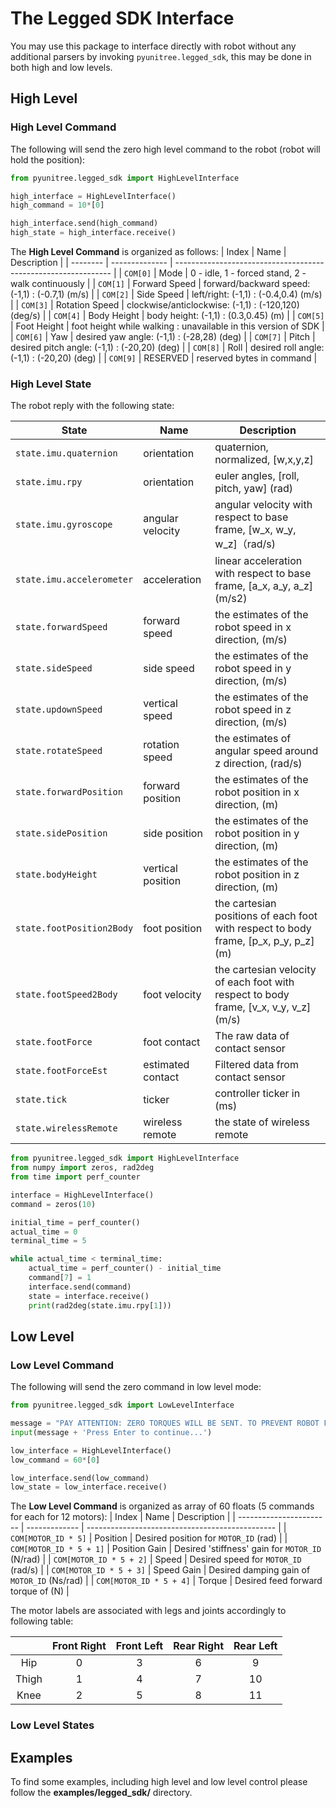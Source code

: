# The Legged SDK Interface

You may use this package to interface directly with robot without any additional parsers by invoking `pyunitree.legged_sdk`, this may be done in both high and low levels.

## High Level 

### High Level Command

The following will send the zero high level command to the robot (robot will hold the position):


```python
from pyunitree.legged_sdk import HighLevelInterface

high_interface = HighLevelInterface()
high_command = 10*[0]

high_interface.send(high_command)
high_state = high_interface.receive()
```

The **High Level Command** is organized as follows:
| Index    | Name           | Description                                                    |
| -------- | -------------- | -------------------------------------------------------------- |
| `COM[0]` | Mode           | 0 - idle, 1 - forced stand, 2 - walk continuously              |
| `COM[1]` | Forward Speed  | forward/backward speed: (-1,1) : (-0.7,1) (m/s)                |
| `COM[2]` | Side Speed     | left/right: (-1,1) :  (-0.4,0.4) (m/s)                         |
| `COM[3]` | Rotation Speed | clockwise/anticlockwise: (-1,1) : (-120,120) (deg/s)           |
| `COM[4]` | Body Height    | body height: (-1,1) : (0.3,0.45) (m)                           |
| `COM[5]` | Foot Height    | foot height while walking : unavailable in this version of SDK |
| `COM[6]` | Yaw            | desired yaw angle: (-1,1) : (-28,28) (deg)                     |
| `COM[7]` | Pitch          | desired pitch angle: (-1,1) : (-20,20) (deg)                   |
| `COM[8]` | Roll           | desired roll angle:  (-1,1) : (-20,20) (deg)                   |
| `COM[9]` | RESERVED       | reserved bytes in command                                      |

### High Level State

The robot reply with the following state:

| State                     | Name              | Description                                                                           |
| ------------------------- | ----------------- | ------------------------------------------------------------------------------------- |
| `state.imu.quaternion`    | orientation       | quaternion, normalized, [w,x,y,z]                                                     |
| `state.imu.rpy`           | orientation       | euler angles, [roll, pitch, yaw] (rad)                                                |
| `state.imu.gyroscope`     | angular velocity  | angular velocity with respect to base frame, [w_x, w_y, w_z]（rad/s)                  |
| `state.imu.accelerometer` | acceleration      | linear acceleration with respect to base frame, [a_x, a_y, a_z] (m/s2)                |
| `state.forwardSpeed`      | forward speed     | the estimates of the robot speed in x direction, (m/s)                                |
| `state.sideSpeed`         | side speed        | the estimates of the robot speed in y direction, (m/s)                                |
| `state.updownSpeed`       | vertical speed    | the estimates of the robot speed in z direction, (m/s)                                |
| `state.rotateSpeed`       | rotation speed    | the estimates of angular speed around z direction, (rad/s)                            |
| `state.forwardPosition`   | forward position  | the estimates of the robot position in x direction, (m)                               |
| `state.sidePosition`      | side position     | the estimates of the robot position in y direction, (m)                               |
| `state.bodyHeight`        | vertical position | the estimates of the robot position in z direction, (m)                               |
| `state.footPosition2Body` | foot position     | the cartesian positions of each foot with respect to body frame, [p_x, p_y, p_z] (m)  |
| `state.footSpeed2Body`    | foot velocity     | the cartesian velocity of each foot with respect to body frame, [v_x, v_y, v_z] (m/s) |
| `state.footForce`         | foot contact      | The raw data of contact sensor                                                        |
| `state.footForceEst`      | estimated contact | Filtered data from contact sensor                                                     |
| `state.tick`              | ticker            | controller ticker in (ms)                                                             |
| `state.wirelessRemote`    | wireless remote   | the state of wireless remote                                                          |

```python
from pyunitree.legged_sdk import HighLevelInterface
from numpy import zeros, rad2deg
from time import perf_counter

interface = HighLevelInterface()
command = zeros(10)

initial_time = perf_counter()
actual_time = 0
terminal_time = 5

while actual_time < terminal_time:
    actual_time = perf_counter() - initial_time
    command[7] = 1
    interface.send(command)
    state = interface.receive()
    print(rad2deg(state.imu.rpy[1]))
```

## Low Level 

### Low Level Command
The following will send the zero command in low level mode: 
```python
from pyunitree.legged_sdk import LowLevelInterface

message = "PAY ATTENTION: ZERO TORQUES WILL BE SENT. TO PREVENT ROBOT FROM FALLING USE THE RACK"
input(message + 'Press Enter to continue...')

low_interface = HighLevelInterface()
low_command = 60*[0]

low_interface.send(low_command)
low_state = low_interface.receive()
```

The **Low Level Command** is organized as array of 60 floats (5 commands for each for 12 motors):
| Index                   | Name          | Description                                     |
| ----------------------- | ------------- | ----------------------------------------------- |
| `COM[MOTOR_ID * 5]`     | Position      | Desired position for `MOTOR_ID` (rad)           |
| `COM[MOTOR_ID * 5 + 1]` | Position Gain | Desired 'stiffness' gain for `MOTOR_ID` (N/rad) |
| `COM[MOTOR_ID * 5 + 2]` | Speed         | Desired speed for `MOTOR_ID` (rad/s)            |
| `COM[MOTOR_ID * 5 + 3]` | Speed Gain    | Desired damping gain of `MOTOR_ID` (Ns/rad)     |
| `COM[MOTOR_ID * 5 + 4]` | Torque        | Desired feed forward torque of  (N)             |

The motor labels are associated with legs and joints accordingly to following table:

|       | Front Right | Front Left | Rear Right | Rear Left |
| :---: | :---------: | :--------: | :--------: | :-------: |
|  Hip  |      0      |     3      |     6      |     9     |
| Thigh |      1      |     4      |     7      |    10     |
| Knee  |      2      |     5      |     8      |    11     |

### Low Level States

## Examples
To find some examples, including high level and low level control please follow the **examples/legged_sdk/** directory.
